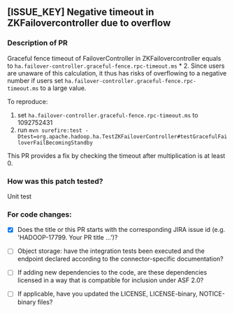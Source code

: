 ## [ISSUE_KEY] Negative timeout in ZKFailovercontroller due to overflow

### Description of PR

Graceful fence timeout of FailoverController in ZKFailovercontroller equals to `ha.failover-controller.graceful-fence.rpc-timeout.ms` * 2. Since users are unaware of this calculation, it thus has risks of overflowing to a negative number if users set `ha.failover-controller.graceful-fence.rpc-timeout.ms` to a large value.

To reproduce:
1. set `ha.failover-controller.graceful-fence.rpc-timeout.ms` to 1092752431
2. run `mvn surefire:test -Dtest=org.apache.hadoop.ha.TestZKFailoverController#testGracefulFailoverFailBecomingStandby`

This PR provides a fix by checking the timeout after multiplication is at least 0.

### How was this patch tested?

Unit test

### For code changes:

- [x] Does the title or this PR starts with the corresponding JIRA issue id (e.g. 'HADOOP-17799. Your PR title ...')?
- [ ] Object storage: have the integration tests been executed and the endpoint declared according to the connector-specific documentation?
- [ ] If adding new dependencies to the code, are these dependencies licensed in a way that is compatible for inclusion under ASF 2.0?
- [ ] If applicable, have you updated the LICENSE, LICENSE-binary, NOTICE-binary files?

